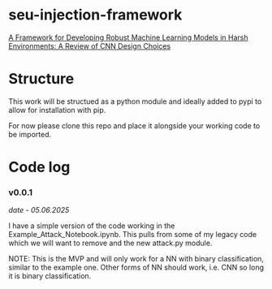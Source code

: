 # seu-injection-framework
[A Framework for Developing Robust Machine Learning Models in Harsh Environments: A Review of CNN Design Choices](https://research-information.bris.ac.uk/en/publications/a-framework-for-developing-robust-machine-learning-models-in-hars)

# Structure

This work will be structued as a python module and ideally added to pypi to allow for installation with pip.

For now please clone this repo and place it alongside your working code to be imported.

# Code log

### v0.0.1

*date - 05.06.2025*

I have a simple version of the code working in the Example_Attack_Notebook.ipynb. This pulls from some of my legacy code which we will want to remove and the new attack.py module. 

NOTE: This is the MVP and will only work for a NN with binary classification, similar to the example one. Other forms of NN should work, i.e. CNN so long it is binary classification. 